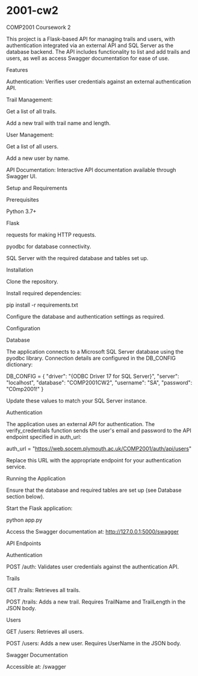 # 2001-cw2
COMP2001 Coursework 2

This project is a Flask-based API for managing trails and users, with authentication integrated via an external API and SQL Server as the database backend. The API includes functionality to list and add trails and users, as well as access Swagger documentation for ease of use.

Features

Authentication: Verifies user credentials against an external authentication API.

Trail Management:

Get a list of all trails.

Add a new trail with trail name and length.

User Management:

Get a list of all users.

Add a new user by name.

API Documentation: Interactive API documentation available through Swagger UI.

Setup and Requirements

Prerequisites

Python 3.7+

Flask

requests for making HTTP requests.

pyodbc for database connectivity.

SQL Server with the required database and tables set up.

Installation

Clone the repository.

Install required dependencies:

pip install -r requirements.txt

Configure the database and authentication settings as required.

Configuration

Database

The application connects to a Microsoft SQL Server database using the pyodbc library. Connection details are configured in the DB_CONFIG dictionary:

DB_CONFIG = {
    "driver": "{ODBC Driver 17 for SQL Server}",
    "server": "localhost",
    "database": "COMP2001CW2",
    "username": "SA",
    "password": "C0mp2001!"
}

Update these values to match your SQL Server instance.

Authentication

The application uses an external API for authentication. The verify_credentials function sends the user's email and password to the API endpoint specified in auth_url:

auth_url = "https://web.socem.plymouth.ac.uk/COMP2001/auth/api/users"

Replace this URL with the appropriate endpoint for your authentication service.

Running the Application

Ensure that the database and required tables are set up (see Database section below).

Start the Flask application:

python app.py

Access the Swagger documentation at: http://127.0.0.1:5000/swagger

API Endpoints

Authentication

POST /auth: Validates user credentials against the authentication API.

Trails

GET /trails: Retrieves all trails.

POST /trails: Adds a new trail. Requires TrailName and TrailLength in the JSON body.

Users

GET /users: Retrieves all users.

POST /users: Adds a new user. Requires UserName in the JSON body.

Swagger Documentation

Accessible at: /swagger
